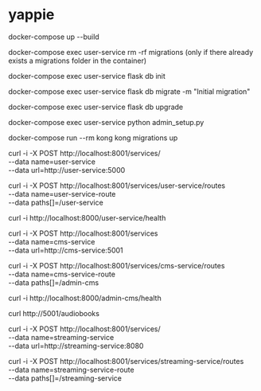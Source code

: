 # yappie
docker-compose up --build

docker-compose exec user-service rm -rf migrations (only if there already exists a migrations folder in the container)

docker-compose exec user-service flask db init

docker-compose exec user-service flask db migrate -m "Initial migration"

docker-compose exec user-service flask db upgrade

docker-compose exec user-service python admin_setup.py

docker-compose run --rm kong kong migrations up

curl -i -X POST http://localhost:8001/services/ \
  --data name=user-service \
  --data url=http://user-service:5000

curl -i -X POST http://localhost:8001/services/user-service/routes \
  --data name=user-service-route \
  --data paths[]=/user-service

curl -i http://localhost:8000/user-service/health

curl -i -X POST http://localhost:8001/services \
  --data name=cms-service \
  --data url=http://cms-service:5001

curl -i -X POST http://localhost:8001/services/cms-service/routes \
  --data name=cms-service-route \
  --data paths[]=/admin-cms

curl -i http://localhost:8000/admin-cms/health

curl http://5001/audiobooks

curl -i -X POST http://localhost:8001/services/ \
  --data name=streaming-service \
  --data url=http://streaming-service:8080

curl -i -X POST http://localhost:8001/services/streaming-service/routes \
  --data name=streaming-service-route \
  --data paths[]=/streaming-service